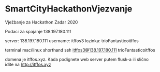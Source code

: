 # SmartCityHackathonVjezvanje
Vježbanje za Hackathon Zadar 2020

Podaci za spajanje
138.197.180.111

server: 138.197.180.111
username: itffos3
lozinka: trioFantasticoitffos


terminal mac/linux shorthand
ssh itffos3@138.197.180.111
trioFantasticoitffos

domena je itffos.xyz. Kada podignete web server putem flusk-a ili slično idite na http://itffos.xyz
